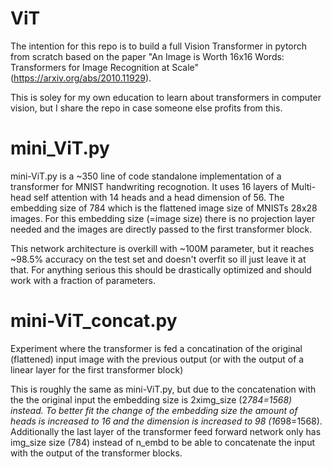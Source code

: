 # ViT


 The intention for this repo is to build a full Vision Transformer in pytorch from 
 scratch based on the paper "An Image is Worth 16x16 Words: Transformers for Image 
 Recognition at Scale" (https://arxiv.org/abs/2010.11929).
 
 This is soley for my own education to learn about transformers in computer vision,
 but I share the repo in case someone else profits from this.

 # mini_ViT.py

mini-ViT.py is a ~350 line of code standalone implementation of a transformer for MNIST
handwriting recognotion. It uses 16 layers of Multi-head self attention with 14 heads 
and a head dimension of 56. The embedding size of 784 which is the flattened image size
of MNISTs 28x28 images. For this embedding size (=image size) there is no projection layer
needed and the images are directly passed to the first transformer block.

This network architecture is overkill with ~100M parameter, but it reaches ~98.5% accuracy
on the test set and doesn't overfit so ill just leave it at that. For anything serious this
should be drastically optimized and should work with a fraction of parameters.

# mini-ViT_concat.py

Experiment where the transformer is fed a concatination of the original (flattened) 
input image with the previous output (or with the output of a linear layer for the 
first transformer block) 

This is roughly the same as mini-ViT.py, but due to the concatenation with the the
original input the embedding size is 2ximg_size (2*784=1568) instead. To better fit the change
of the embedding size the amount of heads is increased to 16 and the dimension is increased
to 98 (16*98=1568). Additionally the last layer of the transformer feed forward network only has
img_size size (784) instead of n_embd to be able to concatenate the input with the output of the
transformer blocks.